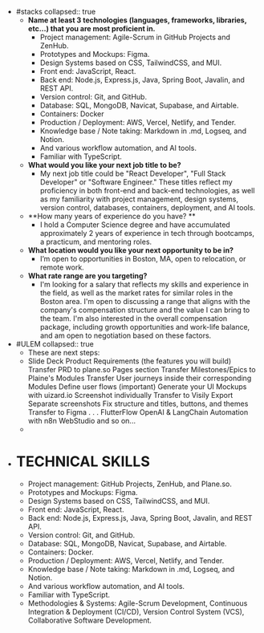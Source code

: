 - #stacks
  collapsed:: true
	- **Name at least 3 technologies (languages, frameworks, libraries, etc...) that you are most proficient in.**
		- Project management: Agile-Scrum in GitHub Projects and ZenHub.
		- Prototypes and Mockups: Figma.
		- Design Systems based on CSS, TailwindCSS, and MUI.
		- Front end: JavaScript, React.
		- Back end: Node.js, Express.js, Java, Spring Boot, Javalin, and REST API.
		- Version control: Git, and GitHub.
		- Database: SQL, MongoDB, Navicat, Supabase, and Airtable.
		- Containers: Docker
		- Production / Deployment: AWS, Vercel, Netlify, and Tender.
		- Knowledge base / Note taking: Markdown in .md, Logseq, and Notion.
		- And various workflow automation, and AI tools.
		- Familiar with TypeScript.
	- **What would you like your next job title to be?**
		- My next job title could be "React Developer", "Full Stack Developer" or "Software Engineer." These titles reflect my proficiency in both front-end and back-end technologies, as well as my familiarity with project management, design systems, version control, databases, containers, deployment, and AI tools.
	- **How many years of experience do you have? **
		- I hold a Computer Science degree and have accumulated approximately 2 years of experience in tech through bootcamps, a practicum, and mentoring roles.
	- **What location would you like your next opportunity to be in?**
		- I’m open to opportunities in Boston, MA, open to relocation, or remote work.
	- **What rate range are you targeting?**
		- I'm looking for a salary that reflects my skills and experience in the field, as well as the market rates for similar roles in the Boston area. I'm open to discussing a range that aligns with the company's compensation structure and the value I can bring to the team. I'm also interested in the overall compensation package, including growth opportunities and work-life balance, and am open to negotiation based on these factors.
- #ULEM
  collapsed:: true
	- These are next steps:
	- Slide Deck
	  Product Requirements (the features you will build)
	  Transfer PRD to plane.so Pages section
	  Transfer Milestones/Epics to Plaine's Modules
	  Transfer User journeys inside their corresponding Modules
	  Define user flows (important)
	  Generate your UI Mockups with uizard.io
	  Screenshot individually
	  Transfer to Visily
	  Export
	  Separate screenshots
	  Fix structure and titles, buttons, and themes
	  Transfer to Figma
	  .
	  .
	  .
	  FlutterFlow
	  OpenAI & LangChain
	  Automation with n8n
	  WebStudio
	  and so on...
	-
- # TECHNICAL SKILLS
	- Project management: GitHub Projects, ZenHub, and Plane.so.
	- Prototypes and Mockups: Figma.
	- Design Systems based on CSS, TailwindCSS, and MUI.
	- Front end: JavaScript, React.
	- Back end: Node.js, Express.js, Java, Spring Boot, Javalin, and REST API.
	- Version control: Git, and GitHub.
	- Database: SQL, MongoDB, Navicat, Supabase, and Airtable.
	- Containers: Docker.
	- Production / Deployment: AWS, Vercel, Netlify, and Tender.
	- Knowledge base / Note taking: Markdown in .md, Logseq, and Notion.
	- And various workflow automation, and AI tools.
	- Familiar with TypeScript.
	- Methodologies & Systems: Agile-Scrum Development, Continuous Integration & Deployment (CI/CD), Version Control System (VCS), Collaborative Software Development.